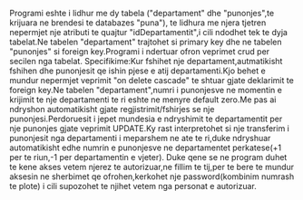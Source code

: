 Programi eshte i lidhur me dy tabela ("departament" dhe "punonjes",te krijuara ne brendesi te databazes "puna"), te lidhura me njera tjetren nepermjet nje atributi te quajtur "idDepartamentit",i cili ndodhet tek te dyja tabelat.Ne tabelen "departament" trajtohet si primary key dhe ne tabelen "punonjes" si foreign key.Programi i ndertuar ofron veprimet crud per secilen nga tabelat.
Specifikime:Kur fshihet nje departament,autmatikisht fshihen dhe punonjesit qe ishin pjese e atij departamenti.Kjo behet e mundur nepermjet veprimit "on delete cascade" te shtuar gjate deklarimit te foreign key.Ne tabelen "departament",numri i punonjesve ne momentin e krijimit te nje departamenti te ri eshte ne menyre default zero.Me pas ai ndryshon automatikisht gjate regjistrimit/fshirjes se nje punonjesi.Perdoruesit i jepet mundesia e ndryshimit te departamentit per nje punonjes gjate veprimit UPDATE.Ky rast interpretohet si nje transferim i punonjesit nga departamenti i meparshem ne ate te ri,duke ndryshuar automatikisht edhe numrin e punonjesve ne departamentet perkatese(+1 per te riun,-1 per departamentin e vjeter).
Duke qene se ne program duhet te kene akses vetem njerez te autorizuar,ne fillim te tij,per te bere te mundur aksesin ne sherbimet qe ofrohen,kerkohet nje password(kombinim numrash te plote) i cili supozohet te njihet vetem nga personat e autorizuar.
